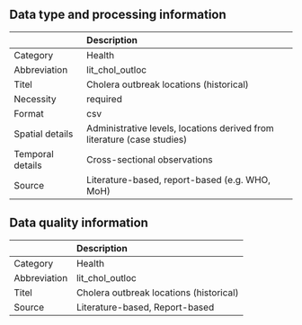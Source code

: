 ## Data type and processing information 

|                  | Description                                                             |
|:-----------------|:------------------------------------------------------------------------|
| Category         | Health                                                                  |
| Abbreviation     | lit_chol_outloc                                                         |
| Titel            | Cholera outbreak locations (historical)                                 |
| Necessity        | required                                                                |
| Format           | csv                                                                     |
| Spatial details  | Administrative levels, locations derived from literature (case studies) |
| Temporal details | Cross-sectional observations                                            |
| Source           | Literature-based, report-based (e.g. WHO, MoH)                          |

## Data quality information 

|              | Description                             |
|:-------------|:----------------------------------------|
| Category     | Health                                  |
| Abbreviation | lit_chol_outloc                         |
| Titel        | Cholera outbreak locations (historical) |
| Source       | Literature-based, Report-based          |